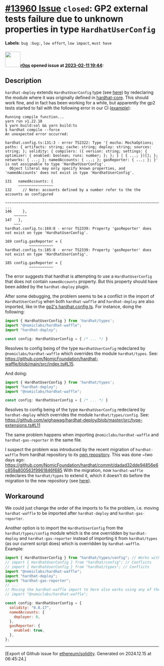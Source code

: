 # [\#13960 Issue](https://github.com/ethereum/solidity/issues/13960) `closed`: GP2 external tests failure due to unknown properties in type `HardhatUserConfig`
**Labels**: `bug :bug:`, `low effort`, `low impact`, `must have`


#### <img src="https://avatars.githubusercontent.com/u/457348?u=e02c93e6d98c1154952140a8d5af50d9d5ca59c9&v=4" width="50">[r0qs](https://github.com/r0qs) opened issue at [2023-02-11 19:44](https://github.com/ethereum/solidity/issues/13960):

## Description

`hardhat-deploy` extends `HardhatUserConfig` type (see [here](https://github.com/wighawag/hardhat-deploy/blob/master/src/type-extensions.ts#L11)) by redeclaring the module where it was originally defined in [hardhat-core](https://github.com/NomicFoundation/hardhat/blob/main/packages/hardhat-core/src/types/config.ts#L274). This should work fine, and in fact has been working for a while, but apparently the gp2 tests started to fail with the following error in our CI ([example](https://app.circleci.com/pipelines/github/ethereum/solidity/28455/workflows/010fd2c3-8a72-45b1-b7d3-d9de508da73f/jobs/1263331)):

```
Running compile function...
yarn run v1.22.18
$ yarn build:sol && yarn build:ts
$ hardhat compile --force
An unexpected error occurred:

hardhat.config.ts:131:3 - error TS2322: Type '{ mocha: MochaOptions; paths: { artifacts: string; cache: string; deploy: string; sources: string; }; solidity: { compilers: ({ version: string; settings: { optimizer: { enabled: boolean; runs: number; }; }; } | { ...; })[]; }; networks: { ...; }; namedAccounts: { ...; }; gasReporter: { ...; }; }' is not assignable to type 'HardhatUserConfig'.
  Object literal may only specify known properties, and 'namedAccounts' does not exist in type 'HardhatUserConfig'.

131   namedAccounts: {
      ~~~~~~~~~~~~~~~~
132     // Note: accounts defined by a number refer to the the accounts as configured
    ~~~~~~~~~~~~~~~~~~~~~~~~~~~~~~~~~~~~~~~~~~~~~~~~~~~~~~~~~~~~~~~~~~~~~~~~~~~~~~~~~
...
146     },
    ~~~~~~
147   },
    ~~~
hardhat.config.ts:169:8 - error TS2339: Property 'gasReporter' does not exist on type 'HardhatUserConfig'.

169 config.gasReporter = {
           ~~~~~~~~~~~
hardhat.config.ts:185:8 - error TS2339: Property 'gasReporter' does not exist on type 'HardhatUserConfig'.

185 config.gasReporter = {
           ~~~~~~~~~~~
```

The error suggests that hardhat is attempting to use a `HardhatUserConfig` that does not contain `namedAccounts` property. But this property should have been added by the `hardhat-deploy` plugin.

After some debugging, the problem seems to be a conflict in the import of `HardhatUserConfig` when both `hardhat-waffle` and `hardhat-deploy` are also imported, like in the [gp2's hardhat.config.ts](https://github.com/cowprotocol/contracts/blob/main/hardhat.config.ts#L1). For instance, doing the following:

```javascript
import { HardhatUserConfig } from 'hardhat/types';
import "@nomiclabs/hardhat-waffle";
import "hardhat-deploy";

const config: HardhatUserConfig = { /* ... */ }
```

Resolves to config being of the type `HardhatUserConfig` redeclared by `@nomiclabs/hardhat-waffle` which overrides the module `hardhat/types`. See: https://github.com/NomicFoundation/hardhat-waffle/blob/main/src/index.ts#L15.

And doing:

```javascript
import { HardhatUserConfig } from 'hardhat/types';
import "hardhat-deploy";
import "@nomiclabs/hardhat-waffle";

const config: HardhatUserConfig = { /* ... */ }
```

Resolves  to config being of the type `HardhatUserConfig` redeclared by `hardhat-deploy` which overrides the module `hardhat/types/config`. See: https://github.com/wighawag/hardhat-deploy/blob/master/src/type-extensions.ts#L11

The same problem happens when importing  `@nomiclabs/hardhat-waffle` and `hardhat-gas-reporter` in the same file.

I suspect the problem was introduced by the recent migration of `hardhat-waffle` from hardhat repository to its [own repository](https://github.com/NomicFoundation/hardhat-waffle). This was done ~two days ago: https://github.com/NomicFoundation/hardhat/commit/dadad32dde94856e6c859a800563f9961846f685
With the migration, now `hardhat-waffle` redeclares the `hardhat/types` to extend it, which it doesn't do before the migration to the new repository (see [here](https://github.com/NomicFoundation/hardhat/commit/dadad32dde94856e6c859a800563f9961846f685#diff-4eb1c0b2b2315d5d45c833cb72f7dc48f518de5bdc4d16ac48cd563571d6ba02)).

## Workaround

We could just change the order of the imports to fix the problem, i.e. moving `hardhat-waffle` to be imported after `hardhat-deploy` and `hardhat-gas-reporter`.

Another option is to import the `HardhatUserConfig` from the `hardhat/types/config` module which is the one overridden by `hardhat-deploy` and `hardhat-gas-reporter` instead of importing it from `hardhat/types` (as our current script does) which is overridden by `hardhat-waffle`. Example:

```javascript
import { HardhatUserConfig } from "hardhat/types/config"; // Works without changing the order of imports
// import { HardhatUserConfig } from "hardhat/config"; // Conflicts
// import { HardhatUserConfig } from "hardhat/types"; // Conflicts
import "@nomiclabs/hardhat-waffle";
import "hardhat-deploy";
import "hardhat-gas-reporter";
// ...
// Moving the hardhat-waffle import to here also works using any of the `HardhatUserConfig` alias imports above
// import "@nomiclabs/hardhat-waffle";

const config: HardhatUserConfig = {
  solidity: "0.8.17",
  namedAccounts: {
    deployer: 0,
  },
  gasReporter: {
    enabled: true,
  },
};
```





-------------------------------------------------------------------------------



[Export of Github issue for [ethereum/solidity](https://github.com/ethereum/solidity). Generated on 2024.12.15 at 06:45:24.]
